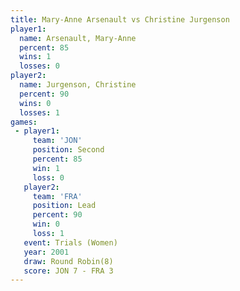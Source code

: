```yaml
---
title: Mary-Anne Arsenault vs Christine Jurgenson
player1:                    
  name: Arsenault, Mary-Anne
  percent: 85               
  wins: 1                   
  losses: 0                 
player2:                    
  name: Jurgenson, Christine
  percent: 90               
  wins: 0                   
  losses: 1                 
games:
 - player1:          
     team: 'JON'     
     position: Second
     percent: 85     
     win: 1          
     loss: 0         
   player2:        
     team: 'FRA'   
     position: Lead
     percent: 90   
     win: 0        
     loss: 1       
   event: Trials (Women)
   year: 2001           
   draw: Round Robin(8) 
   score: JON 7 - FRA 3 
---
```

